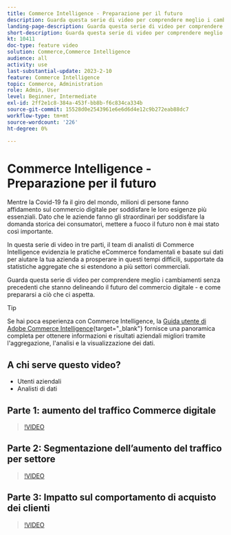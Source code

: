 ```yaml
---
title: Commerce Intelligence - Preparazione per il futuro
description: Guarda questa serie di video per comprendere meglio i cambiamenti senza precedenti che plasmano il futuro del commercio digitale.
landing-page-description: Guarda questa serie di video per comprendere meglio i cambiamenti senza precedenti che plasmano il futuro del commercio digitale.
short-description: Guarda questa serie di video per comprendere meglio i cambiamenti senza precedenti che plasmano il futuro del commercio digitale.
kt: 10411
doc-type: feature video
solution: Commerce,Commerce Intelligence
audience: all
activity: use
last-substantial-update: 2023-2-10
feature: Commerce Intelligence
topic: Commerce, Administration
role: Admin, User
level: Beginner, Intermediate
exl-id: 2ff2e1c8-384a-453f-bb8b-f6c834ca334b
source-git-commit: 15528d0e2543961e6e6d6d4e12c9b272eab88dc7
workflow-type: tm+mt
source-wordcount: '226'
ht-degree: 0%

---
```


# Commerce Intelligence - Preparazione per il futuro

Mentre la Covid-19 fa il giro del mondo, milioni di persone fanno affidamento sul commercio digitale per soddisfare le loro esigenze più essenziali. Dato che le aziende fanno gli straordinari per soddisfare la domanda storica dei consumatori, mettere a fuoco il futuro non è mai stato così importante.

In questa serie di video in tre parti, il team di analisti di Commerce Intelligence evidenzia le pratiche eCommerce fondamentali e basate sui dati per aiutare la tua azienda a prosperare in questi tempi difficili, supportate da statistiche aggregate che si estendono a più settori commerciali.

Guarda questa serie di video per comprendere meglio i cambiamenti senza precedenti che stanno delineando il futuro del commercio digitale - e come prepararsi a ciò che ci aspetta.

>[!TIP]
>
>Se hai poca esperienza con Commerce Intelligence, la [Guida utente di Adobe Commerce Intelligence](https://experienceleague.adobe.com/docs/commerce-business-intelligence/mbi/guide-overview.html?lang=it){target="_blank"} fornisce una panoramica completa per ottenere informazioni e risultati aziendali migliori tramite l&#39;aggregazione, l&#39;analisi e la visualizzazione dei dati.

## A chi serve questo video?

- Utenti aziendali
- Analisti di dati

## Parte 1: aumento del traffico Commerce digitale

>[!VIDEO](https://video.tv.adobe.com/v/342498?quality=12&learn=on)

## Parte 2: Segmentazione dell’aumento del traffico per settore

>[!VIDEO](https://video.tv.adobe.com/v/342499?quality=12&learn=on)

## Parte 3: Impatto sul comportamento di acquisto dei clienti

>[!VIDEO](https://video.tv.adobe.com/v/342500?quality=12&learn=on)
